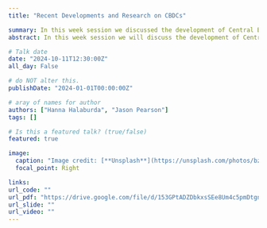 ```yaml
---
title: "Recent Developments and Research on CBDCs"

summary: In this week session we discussed the development of Central Banks Digital Currencies, their usage, implementation and related topics. Two papers were used for our discussion <\a href="https://papers.ssrn.com/sol3/papers.cfm?abstract_id=2994052">(Fung and Halaburda 2016)<\a> and <\a href="https://www.nature.com/articles/s41562-022-01404-9">(Baronchelli, Halaburda & Teytelboym, 2022)<\a> (also attached below).
abstract: In this week session we will discuss the development of Central Banks Digital Currencies, their usage, implementation and related topics. Two papers were the basis for our discussion <\a href="https://papers.ssrn.com/sol3/papers.cfm?abstract_id=2994052">(Fung and Halaburda 2016)<\a> and <\a href="https://www.nature.com/articles/s41562-022-01404-9">(Baronchelli, Halaburda & Teytelboym, 2022)<\a> (also attached below).

# Talk date
date: "2024-10-11T12:30:00Z"
all_day: False

# do NOT alter this.
publishDate: "2024-01-01T00:00:00Z"

# aray of names for author
authors: ["Hanna Halaburda", "Jason Pearson"]
tags: []

# Is this a featured talk? (true/false)
featured: true

image:
  caption: "Image credit: [**Unsplash**](https://unsplash.com/photos/bzdhc5b3Bxs)"
  focal_point: Right

links:
url_code: ""
url_pdf: "https://drive.google.com/file/d/153GPtADZDbkxsSEe8Um4c5pmDtgnobl8/view?usp=sharing"
url_slide: ""
url_video: ""
---
```

